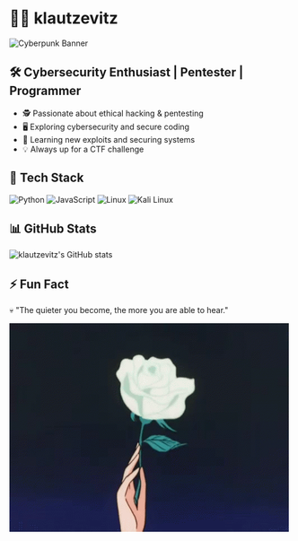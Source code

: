 # 👨‍💻 klautzevitz

![Cyberpunk Banner](https://source.unsplash.com/1600x400/?hacker,technology)

## 🛠️ Cybersecurity Enthusiast | Pentester | Programmer

- 🕵️ Passionate about ethical hacking & pentesting
- 🖥️ Exploring cybersecurity and secure coding
- 🔐 Learning new exploits and securing systems
- 💡 Always up for a CTF challenge

## 🔧 Tech Stack

![Python](https://img.shields.io/badge/Python-3776AB?style=for-the-badge&logo=python&logoColor=white)
![JavaScript](https://img.shields.io/badge/JavaScript-F7DF1E?style=for-the-badge&logo=javascript&logoColor=black)
![Linux](https://img.shields.io/badge/Linux-FCC624?style=for-the-badge&logo=linux&logoColor=black)
![Kali Linux](https://img.shields.io/badge/Kali%20Linux-557C94?style=for-the-badge&logo=kali-linux&logoColor=white)

## 📊 GitHub Stats

![klautzevitz's GitHub stats](https://github-readme-stats.vercel.app/api?username=klautzevitz&show_icons=true&theme=radical)

## ⚡ Fun Fact
💀 "The quieter you become, the more you are able to hear."




![](white_rose.gif)
<br>


<!---
musaOfficial/musaOfficial is a ✨ special ✨ repository because its `README.md` (this file) appears on your GitHub profile.
You can click the Preview link to take a look at your changes.
--->
